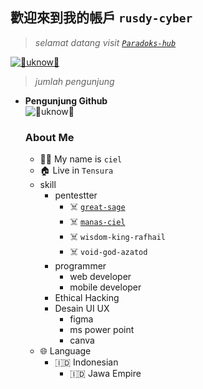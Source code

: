 ## 歡迎來到我的帳戶 `rusdy-cyber`

> _selamat datang visit [`Paradoks-hub`](https://github.com/Paradoks-hub)_

<a href="https://git.io/typing-svg"><img src="http://readme-typing-svg.herokuapp.com?font=Fira+Code&size=30&pause=1000&color=006747&random=false&width=435&lines=%F0%9F%91%BE+WELCOME+human%F0%9F%91%BE;%F0%9F%92%80+NO+SYSTEM+SAVE+%F0%9F%92%80" alt="👾uknow👾" /></a> 

> _jumlah pengunjung_

- **Pengunjung Github**  
       ![👾uknow👾](https://komarev.com/ghpvc/?username=rusdy-cyber&color=blue)
  >

  ### About Me
  - 👨‍🦱 My name is `ciel` 
  - 🏠 Live in `Tensura `
  - skill
     - pentestter
         - ☠️ [`great-sage`](https://github.com/rusdy-cyber/great-sage)
         - ☠️ [`manas-ciel`](https://github.com/rusdy-cyber/manas-ciel)
         - ☠️ `wisdom-king-rafhail`
         - ☠️ `void-god-azatod`
     - programmer
         - web developer
         - mobile developer
     - Ethical Hacking
     - Desain UI UX
         - figma
         - ms power point
         - canva
  - 🌐 Language
     - 🇮🇩 Indonesian
        - 🇮🇩 Jawa Empire


<!--
**rusdy-cyber/rusdy-cyber** is a ✨ _special_ ✨ repository because its `README.md` (this file) appears on your GitHub profile.

Here are some ideas to get you started:

- 🔭 I’m currently working on ...
- 🌱 I’m currently learning ...
- 👯 I’m looking to collaborate on ...
- 🤔 I’m looking for help with ...
- 💬 Ask me about ...
- 📫 How to reach me: ...
- 😄 Pronouns: ...
- ⚡ Fun fact: ...
-->
